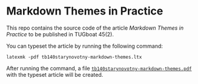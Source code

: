 # Markdown Themes in Practice

This repo contains the source code of the article *Markdown Themes in Practice*
to be published in TUGboat 45(2).

You can typeset the article by running the following command:

```
latexmk -pdf tb140starynovotny-markdown-themes.ltx
```

After running the command, a file [`tb140starynovotny-markdown-themes.pdf`][1] with the
typeset article will be created.

 [1]: https://github.com/witiko/markdown-themes-in-practice/releases/download/latest/tb140starynovotny-markdown-themes.pdf
